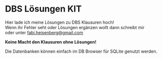 # DBS Lösungen KIT

Hier lade ich meine Lösungen zu DBS Klausuren hoch!  
Wenn ihr Fehler seht oder Lösungen ergänzen wollt dann schreibt mir  
oder unter fabi.heisenberg@gmail.com

**Keine Macht den Klausuren ohne Lösungen!**

Die Datenbanken können einfach im DB Browser für SQLite genutzt werden.
